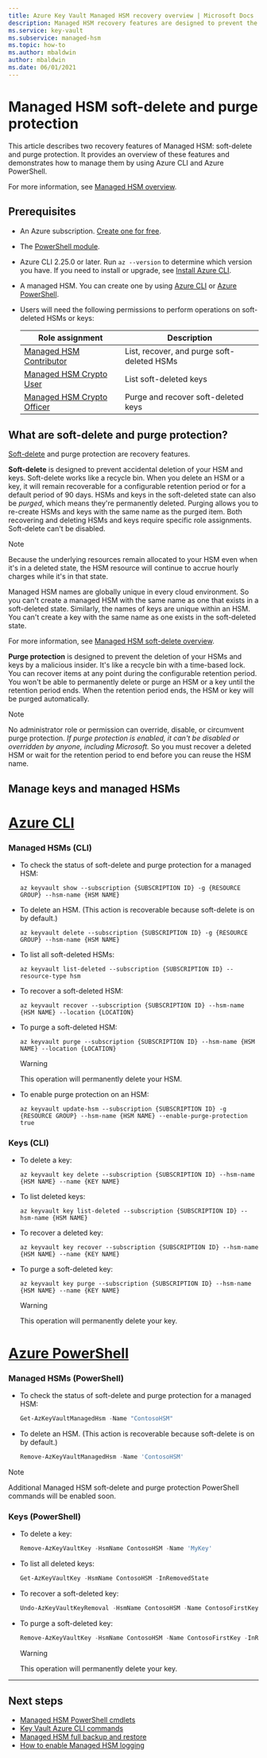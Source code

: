 ```yaml
---
title: Azure Key Vault Managed HSM recovery overview | Microsoft Docs
description: Managed HSM recovery features are designed to prevent the accidental or malicious deletion of your HSM resource and keys.
ms.service: key-vault
ms.subservice: managed-hsm
ms.topic: how-to
ms.author: mbaldwin
author: mbaldwin
ms.date: 06/01/2021
---
```


# Managed HSM soft-delete and purge protection

This article describes two recovery features of Managed HSM: soft-delete and purge protection. It provides an overview of these features and demonstrates how to manage them by using Azure CLI and Azure PowerShell.

For more information, see [Managed HSM overview](overview.md).

## Prerequisites

* An Azure subscription. [Create one for free](https://azure.microsoft.com/free/dotnet).
* The [PowerShell module](/powershell/azure/install-az-ps).
* Azure CLI 2.25.0 or later. Run `az --version` to determine which version you have. If you need to install or upgrade, see [Install Azure CLI]( /cli/azure/install-azure-cli).
* A managed HSM. You can create one by using [Azure CLI](./quick-create-cli.md) or [Azure PowerShell](./quick-create-powershell.md).
* Users will need the following permissions to perform operations on soft-deleted HSMs or keys:

  | Role assignment | Description |
  |---|---|
  |[Managed HSM Contributor](../../role-based-access-control/built-in-roles.md#managed-hsm-contributor)|List, recover, and purge soft-deleted HSMs|
  |[Managed HSM Crypto User](./built-in-roles.md)|List soft-deleted keys|
  |[Managed HSM Crypto Officer](./built-in-roles.md)|Purge and recover soft-deleted keys|



## What are soft-delete and purge protection?

[Soft-delete](soft-delete-overview.md) and purge protection are recovery features.


**Soft-delete** is designed to prevent accidental deletion of your HSM and keys. Soft-delete works like a recycle bin. When you delete an HSM or a key, it will remain recoverable for a configurable retention period or for a default period of 90 days. HSMs and keys in the soft-deleted state can also be *purged*, which means they're permanently deleted. Purging allows you to re-create HSMs and keys with the same name as the purged item. Both recovering and deleting HSMs and keys require specific role assignments. Soft-delete can't be disabled.

> [!NOTE]
> Because the underlying resources remain allocated to your HSM even when it's in a deleted state, the HSM resource will continue to accrue hourly charges while it's in that state.

Managed HSM names are globally unique in every cloud environment. So you can't create a managed HSM with the same name as one that exists in a soft-deleted state. Similarly, the names of keys are unique within an HSM. You can't create a key with the same name as one exists in the soft-deleted state.

For more information, see [Managed HSM soft-delete overview](soft-delete-overview.md).

**Purge protection** is designed to prevent the deletion of your HSMs and keys by a malicious insider. It's like a recycle bin with a time-based lock. You can recover items at any point during the configurable retention period. You won't be able to permanently delete or purge an HSM or a key until the retention period ends. When the retention period ends, the HSM or key will be purged automatically.

> [!NOTE]
> No administrator role or permission can  override, disable, or circumvent purge protection. *If purge protection is enabled, it can't be disabled or overridden by anyone, including Microsoft.* So you must recover a deleted HSM or wait for the retention period to end before you can reuse the HSM name.

## Manage keys and managed HSMs

# [Azure CLI](#tab/azure-cli)

### Managed HSMs (CLI) 

* To check the status of soft-delete and purge protection for a managed HSM:

    ```azurecli
    az keyvault show --subscription {SUBSCRIPTION ID} -g {RESOURCE GROUP} --hsm-name {HSM NAME}
    ```

* To delete an HSM. (This action is recoverable because soft-delete is on by default.)

    ```azurecli
    az keyvault delete --subscription {SUBSCRIPTION ID} -g {RESOURCE GROUP} --hsm-name {HSM NAME}
    ```

* To list all soft-deleted HSMs:

    ```azurecli
    az keyvault list-deleted --subscription {SUBSCRIPTION ID} --resource-type hsm
    ```

* To recover a soft-deleted HSM:

    ```azurecli
    az keyvault recover --subscription {SUBSCRIPTION ID} --hsm-name {HSM NAME} --location {LOCATION}
    ```


* To purge a soft-deleted HSM:

    ```azurecli
    az keyvault purge --subscription {SUBSCRIPTION ID} --hsm-name {HSM NAME} --location {LOCATION}
    ```
    > [!WARNING] 
    > This operation will permanently delete your HSM.

* To enable purge protection on an HSM:

    ```azurecli
    az keyvault update-hsm --subscription {SUBSCRIPTION ID} -g {RESOURCE GROUP} --hsm-name {HSM NAME} --enable-purge-protection true
    ```

### Keys (CLI)

* To delete a key:

    ```azurecli
    az keyvault key delete --subscription {SUBSCRIPTION ID} --hsm-name {HSM NAME} --name {KEY NAME}
    ```

* To list deleted keys:

    ```azurecli
    az keyvault key list-deleted --subscription {SUBSCRIPTION ID} --hsm-name {HSM NAME}
    ```

* To recover a deleted key:

    ```azurecli
    az keyvault key recover --subscription {SUBSCRIPTION ID} --hsm-name {HSM NAME} --name {KEY NAME}
    ```

* To purge a soft-deleted key: 

    ```azurecli
    az keyvault key purge --subscription {SUBSCRIPTION ID} --hsm-name {HSM NAME} --name {KEY NAME}
    ```
    > [!WARNING] 
    > This operation will permanently delete your key.

# [Azure PowerShell](#tab/azure-powershell)

### Managed HSMs (PowerShell)

* To check the status of soft-delete and purge protection for a managed HSM:

    ```powershell
    Get-AzKeyVaultManagedHsm -Name "ContosoHSM"
    ```

* To delete an HSM. (This action is recoverable because soft-delete is on by default.)

    ```powershell
    Remove-AzKeyVaultManagedHsm -Name 'ContosoHSM'
    ```
> [!NOTE]
> Additional Managed HSM soft-delete and purge protection PowerShell commands will be enabled soon.


### Keys (PowerShell)

* To delete a key:

  ```powershell
  Remove-AzKeyVaultKey -HsmName ContosoHSM -Name 'MyKey'
  ```

* To list all deleted keys: 

  ```powershell
  Get-AzKeyVaultKey -HsmName ContosoHSM -InRemovedState
  ```

* To recover a soft-deleted key:

    ```powershell
    Undo-AzKeyVaultKeyRemoval -HsmName ContosoHSM -Name ContosoFirstKey
    ```

* To purge a soft-deleted key:

    ```powershell
    Remove-AzKeyVaultKey -HsmName ContosoHSM -Name ContosoFirstKey -InRemovedState
    ```
    > [!WARNING] 
    > This operation will permanently delete your key.
    
---

## Next steps

- [Managed HSM PowerShell cmdlets](/powershell/module/az.keyvault)
- [Key Vault Azure CLI commands](/cli/azure/keyvault)
- [Managed HSM full backup and restore](backup-restore.md)
- [How to enable Managed HSM logging](logging.md)
